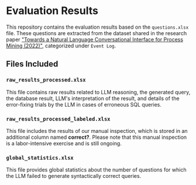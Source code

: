 # Evaluation Results

This repository contains the evaluation results based on the `questions.xlsx` file. These questions are extracted from the dataset shared in the research paper ["Towards a Natural Language Conversational Interface for Process Mining (2022)"](https://link.springer.com/chapter/10.1007/978-3-030-98581-3_20), categorized under `Event Log`.

## Files Included

### `raw_results_processed.xlsx`

This file contains raw results related to LLM reasoning, the generated query, the database result, LLM's interpretation of the result, and details of the error-fixing trials by the LLM in cases of erroneous SQL queries.

### `raw_results_processed_labeled.xlsx`

This file includes the results of our manual inspection, which is stored in an additional column named **correct?**. Please note that this manual inspection is a labor-intensive exercise and is still ongoing.

### `global_statistics.xlsx`

This file provides global statistics about the number of questions for which the LLM failed to generate syntactically correct queries.


